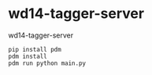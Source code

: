 # wd14-tagger-server

wd14-tagger-server


```shell
pip install pdm
pdm install
pdm run python main.py

```
